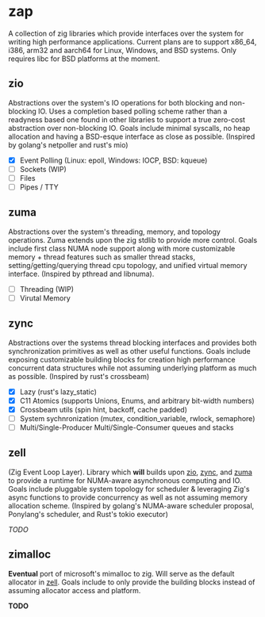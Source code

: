 # zap
A collection of zig libraries which provide interfaces over the system for writing high performance applications. Current plans are to support x86_64, i386, arm32 and aarch64 for Linux, Windows, and BSD systems. Only requires libc for BSD platforms at the moment.

## zio
Abstractions over the system's IO operations for both blocking and non-blocking IO. Uses a completion based polling scheme rather than a readyness based one found in other libraries to support a true zero-cost abstraction over non-blocking IO. Goals include minimal syscalls, no heap allocation and having a BSD-esque interface as close as possible. (Inspired by golang's netpoller and rust's mio)

- [x] Event Polling (Linux: epoll, Windows: IOCP, BSD: kqueue)
- [ ] Sockets (WIP)
- [ ] Files
- [ ] Pipes / TTY

## zuma 
Abstractions over the system's threading, memory, and topology operations. Zuma extends upon the zig stdlib to provide more control. Goals include first class NUMA node support along with more customizable memory + thread features such as smaller thread stacks, setting/getting/querying thread cpu topology, and unified virtual memory interface. (Inspired by pthread and libnuma).

- [ ] Threading (WIP)
- [ ] Virutal Memory

## zync
Abstractions over the systems thread blocking interfaces and provides both synchronization primitives as well as other useful functions. Goals include exposing customizable building blocks for creation high performance concurrent data structures while not assuming underlying platform as much as possible. (Inspired by rust's crossbeam)

- [x] Lazy (rust's lazy_static)
- [x] C11 Atomics (supports Unions, Enums, and arbitrary bit-width numbers)
- [x] Crossbeam utils (spin hint, backoff, cache padded)
- [ ] System sychnronization (mutex, condition_variable, rwlock, semaphore)
- [ ] Multi/Single-Producer Multi/Single-Consumer queues and stacks

## zell
(Zig Event Loop Layer). Library which **will** builds upon [zio](#zio), [zync](#zync), and [zuma](#zuma) to provide a runtime for NUMA-aware asynchronous computing and IO. Goals include pluggable system topology for scheduler & leveraging Zig's async functions to provide concurrency as well as not assuming memory allocation scheme. (Inspired by golang's NUMA-aware scheduler proposal, Ponylang's scheduler, and Rust's tokio executor)

*TODO*

## zimalloc
**Eventual** port of microsoft's mimalloc to zig. Will serve as the default allocator in [zell](#zell). Goals include to only provide the building blocks instead of assuming allocator access and platform.

**TODO**